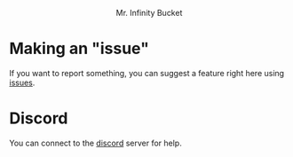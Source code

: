 <p align="center">
  Mr. Infinity Bucket
</p>

# Making an "issue"
If you want to report something, you can suggest a feature right here using [issues](https://github.com/Mr-Infinity-Bot/bucket/issues).

# Discord
You can connect to the [discord](https://discord.gg/aYTQzGETty) server for help.

